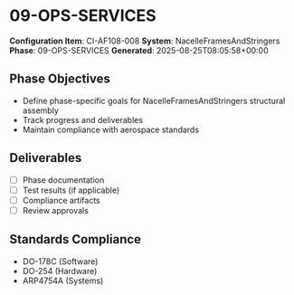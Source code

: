 # 09-OPS-SERVICES

**Configuration Item**: CI-AF108-008
**System**: NacelleFramesAndStringers
**Phase**: 09-OPS-SERVICES
**Generated**: 2025-08-25T08:05:58+00:00

## Phase Objectives
- Define phase-specific goals for NacelleFramesAndStringers structural assembly
- Track progress and deliverables
- Maintain compliance with aerospace standards

## Deliverables
- [ ] Phase documentation
- [ ] Test results (if applicable)
- [ ] Compliance artifacts
- [ ] Review approvals

## Standards Compliance
- DO-178C (Software)
- DO-254 (Hardware)
- ARP4754A (Systems)

